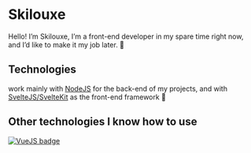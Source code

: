 # Skilouxe
Hello! I’m Skilouxe, I’m a front-end developer in my spare time right now, and I’d like to make it my job later. 💜

## Technologies

 work mainly with [NodeJS](https://node.js.org/) for the back-end of my projects, and with [SvelteJS/SvelteKit](https://svelte.dev/) as the front-end framework 💚
 
 ## Other technologies I know how to use
 
[![VueJS badge](https://img.shields.io/badge/VueJS-V3-green.svg)](https://vue.js.org/)
